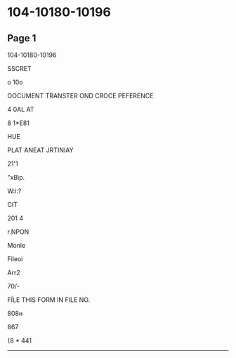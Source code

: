 # 104-10180-10196

## Page 1

104-10180-10196

SSCRET

o 10o

OOCUMENT TRANSTER OND CROCE PEFERENCE

4 0AL AT

8 1*E81

HUE

PLAT ANEAT JRTINIAY

21'1

"хВір.

W:i:?

CIT

201 4

r.NPON

Monle

Fileoi

Arr2

70/-

FÍLE THIS FORM IN FILE NO.

808н

867

{8 * 441

---

